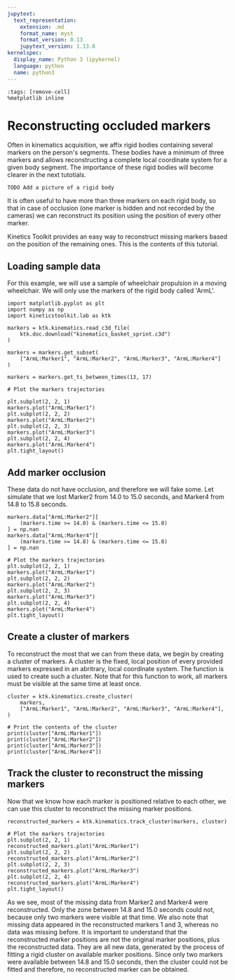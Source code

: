 ```yaml
---
jupytext:
  text_representation:
    extension: .md
    format_name: myst
    format_version: 0.13
    jupytext_version: 1.13.8
kernelspec:
  display_name: Python 3 (ipykernel)
  language: python
  name: python3
---
```


```{code-cell} ipython3
:tags: [remove-cell]
%matplotlib inline
```

# Reconstructing occluded markers

Often in kinematics acquisition, we affix rigid bodies containing several markers on the person's segments. These bodies have a minimum of three markers and allows reconstructing a complete local coordinate system for a given body segment. The importance of these rigid bodies will become clearer in the next tutotials.

```{admonition} dev note
TODO Add a picture of a rigid body
```

It is often useful to have more than three markers on each rigid body, so that in case of occlusion (one marker is hidden and not recorded by the cameras) we can reconstruct its position using the position of every other marker. 

Kinetics Toolkit provides an easy way to reconstruct missing markers based on the position of the remaining ones. This is the contents of this tutorial.

## Loading sample data

For this example, we will use a sample of wheelchair propulsion in a moving wheelchair. We will only use the markers of the rigid body called 'ArmL'.

```{code-cell} ipython3
import matplotlib.pyplot as plt
import numpy as np
import kineticstoolkit.lab as ktk

markers = ktk.kinematics.read_c3d_file(
    ktk.doc.download("kinematics_basket_sprint.c3d")
)

markers = markers.get_subset(
    ["ArmL:Marker1", "ArmL:Marker2", "ArmL:Marker3", "ArmL:Marker4"]
)

markers = markers.get_ts_between_times(13, 17)

# Plot the markers trajectories

plt.subplot(2, 2, 1)
markers.plot("ArmL:Marker1")
plt.subplot(2, 2, 2)
markers.plot("ArmL:Marker2")
plt.subplot(2, 2, 3)
markers.plot("ArmL:Marker3")
plt.subplot(2, 2, 4)
markers.plot("ArmL:Marker4")
plt.tight_layout()
```

## Add marker occlusion

These data do not have occlusion, and therefore we will fake some. Let simulate that we lost Marker2 from 14.0 to 15.0 seconds, and Marker4 from 14.8 to 15.8 seconds.

```{code-cell} ipython3
markers.data["ArmL:Marker2"][
    (markers.time >= 14.0) & (markers.time <= 15.0)
] = np.nan
markers.data["ArmL:Marker4"][
    (markers.time >= 14.8) & (markers.time <= 15.8)
] = np.nan

# Plot the markers trajectories
plt.subplot(2, 2, 1)
markers.plot("ArmL:Marker1")
plt.subplot(2, 2, 2)
markers.plot("ArmL:Marker2")
plt.subplot(2, 2, 3)
markers.plot("ArmL:Marker3")
plt.subplot(2, 2, 4)
markers.plot("ArmL:Marker4")
plt.tight_layout()
```

## Create a cluster of markers

To reconstruct the most that we can from these data, we begin by creating a cluster of markers. A cluster is the fixed, local position of every provided markers expressed in an abritrary, local coordinate system. The [](/api/ktk.kinematics.create_cluster.rst) function is used to create such a cluster. Note that for this function to work, all markers must be visible at the same time at least once.

```{code-cell} ipython3
cluster = ktk.kinematics.create_cluster(
    markers,
    ["ArmL:Marker1", "ArmL:Marker2", "ArmL:Marker3", "ArmL:Marker4"],
)

# Print the contents of the cluster
print(cluster["ArmL:Marker1"])
print(cluster["ArmL:Marker2"])
print(cluster["ArmL:Marker3"])
print(cluster["ArmL:Marker4"])
```

## Track the cluster to reconstruct the missing markers

Now that we know how each marker is positioned relative to each other, we can use this cluster to reconstruct the missing marker positions.

```{code-cell} ipython3
reconstructed_markers = ktk.kinematics.track_cluster(markers, cluster)

# Plot the markers trajectories
plt.subplot(2, 2, 1)
reconstructed_markers.plot("ArmL:Marker1")
plt.subplot(2, 2, 2)
reconstructed_markers.plot("ArmL:Marker2")
plt.subplot(2, 2, 3)
reconstructed_markers.plot("ArmL:Marker3")
plt.subplot(2, 2, 4)
reconstructed_markers.plot("ArmL:Marker4")
plt.tight_layout()
```

As we see, most of the missing data from Marker2 and Marker4 were reconstructed. Only the zone between 14.8 and 15.0 seconds could not, because only two markers were visible at that time. We also note that missing data appeared in the reconstructed markers 1 and 3, whereas no data was missing before. It is important to understand that the reconstructed marker positions are not the original marker positions, plus the reconstructed data. They are all new data, generated by the process of fitting a rigid cluster on available marker positions. Since only two markers were available between 14.8 and 15.0 seconds, then the cluster could not be fitted and therefore, no reconstructed marker can be obtained.
